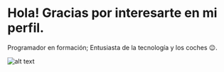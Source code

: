 # Hola! Gracias por interesarte en mi perfil.
Programador en formación; Entusiasta de la tecnología y los coches 😉.

![alt text](https://i.giphy.com/media/3o7abKhOpu0NwenH3O/giphy.webp)
